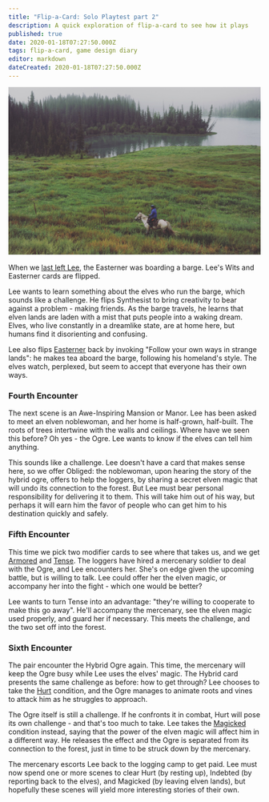 ```yaml
---
title: "Flip-a-Card: Solo Playtest part 2"
description: A quick exploration of flip-a-card to see how it plays
published: true
date: 2020-01-18T07:27:50.000Z
tags: flip-a-card, game design diary
editor: markdown
dateCreated: 2020-01-18T07:27:50.000Z
---
```


![Featured Image](flip-a-card-solo-playtest-part-2.jpg)

When we [last left Lee](/flip-a-card-solo-playtest-part-1/), the Easterner was boarding a barge. Lee's Wits and Easterner cards are flipped.

Lee wants to learn something about the elves who run the barge, which sounds like a challenge. He flips Synthesist to bring creativity to bear against a problem - making friends. As the barge travels, he learns that elven lands are laden with a mist that puts people into a waking dream. Elves, who live constantly in a dreamlike state, are at home here, but humans find it disorienting and confusing.

Lee also flips [Easterner](https://astralfrontier.github.io/flip-a-card/cards/easterner) back by invoking "Follow your own ways in strange lands": he makes tea aboard the barge, following his homeland's style. The elves watch, perplexed, but seem to accept that everyone has their own ways.

### Fourth Encounter

The next scene is an Awe-Inspiring Mansion or Manor. Lee has been asked to meet an elven noblewoman, and her home is half-grown, half-built. The roots of trees intertwine with the walls and ceilings. Where have we seen this before? Oh yes - the Ogre. Lee wants to know if the elves can tell him anything.

This sounds like a challenge. Lee doesn't have a card that makes sense here, so we offer Obliged: the noblewoman, upon hearing the story of the hybrid ogre, offers to help the loggers, by sharing a secret elven magic that will undo its connection to the forest. But Lee must bear personal responsibility for delivering it to them. This will take him out of his way, but perhaps it will earn him the favor of people who can get him to his destination quickly and safely.

### Fifth Encounter

This time we pick two modifier cards to see where that takes us, and we get [Armored](https://astralfrontier.github.io/flip-a-card/cards/armored) and [Tense](https://astralfrontier.github.io/flip-a-card/cards/tense). The loggers have hired a mercenary soldier to deal with the Ogre, and Lee encounters her. She's on edge given the upcoming battle, but is willing to talk. Lee could offer her the elven magic, or accompany her into the fight - which one would be better?

Lee wants to turn Tense into an advantage: "they're willing to cooperate to make this go away". He'll accompany the mercenary, see the elven magic used properly, and guard her if necessary. This meets the challenge, and the two set off into the forest.

### Sixth Encounter

The pair encounter the Hybrid Ogre again. This time, the mercenary will keep the Ogre busy while Lee uses the elves' magic. The Hybrid card presents the same challenge as before: how to get through? Lee chooses to take the [Hurt](https://astralfrontier.github.io/flip-a-card/cards/hurt-wounded) condition, and the Ogre manages to animate roots and vines to attack him as he struggles to approach.

The Ogre itself is still a challenge. If he confronts it in combat, Hurt will pose its own challenge - and that's too much to take. Lee takes the [Magicked](https://astralfrontier.github.io/flip-a-card/cards/magicked-cursed) condition instead, saying that the power of the elven magic will affect him in a different way. He releases the effect and the Ogre is separated from its connection to the forest, just in time to be struck down by the mercenary.

The mercenary escorts Lee back to the logging camp to get paid. Lee must now spend one or more scenes to clear Hurt (by resting up), Indebted (by reporting back to the elves), and Magicked (by leaving elven lands), but hopefully these scenes will yield more interesting stories of their own.


    